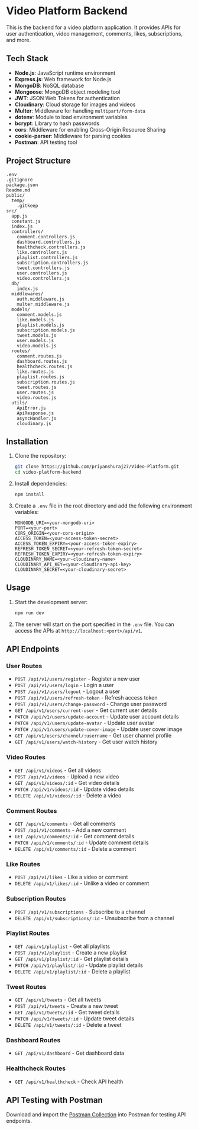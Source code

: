 # Video Platform Backend

This is the backend for a video platform application. It provides APIs for user authentication, video management, comments, likes, subscriptions, and more.

## Tech Stack

- **Node.js**: JavaScript runtime environment
- **Express.js**: Web framework for Node.js
- **MongoDB**: NoSQL database
- **Mongoose**: MongoDB object modeling tool
- **JWT**: JSON Web Tokens for authentication
- **Cloudinary**: Cloud storage for images and videos
- **Multer**: Middleware for handling `multipart/form-data`
- **dotenv**: Module to load environment variables
- **bcrypt**: Library to hash passwords
- **cors**: Middleware for enabling Cross-Origin Resource Sharing
- **cookie-parser**: Middleware for parsing cookies
- **Postman**: API testing tool

## Project Structure

```
.env
.gitignore
package.json
Readme.md
public/
  temp/
    .gitkeep
src/
  app.js
  constant.js
  index.js
  controllers/
    comment.controllers.js
    dashboard.controllers.js
    healthcheck.controllers.js
    like.controllers.js
    playlist.controllers.js
    subscription.controllers.js
    tweet.controllers.js
    user.controllers.js
    video.controllers.js
  db/
    index.js
  middlewares/
    auth.middleware.js
    multer.middleware.js
  models/
    comment.models.js
    like.models.js
    playlist.models.js
    subscription.models.js
    tweet.models.js
    user.models.js
    video.models.js
  routes/
    comment.routes.js
    dashboard.routes.js
    healthcheck.routes.js
    like.routes.js
    playlist.routes.js
    subscription.routes.js
    tweet.routes.js
    user.routes.js
    video.routes.js
  utils/
    ApiError.js
    ApiResponse.js
    asyncHandler.js
    cloudinary.js
```

## Installation

1. Clone the repository:
    ```sh
    git clone https://github.com/priyanshuraj27/Video-Platform.git
    cd video-platform-backend
    ```

2. Install dependencies:
    ```sh
    npm install
    ```

3. Create a `.env` file in the root directory and add the following environment variables:
    ```
    MONGODB_URI=<your-mongodb-uri>
    PORT=<your-port>
    CORS_ORIGIN=<your-cors-origin>
    ACCESS_TOKEN=<your-access-token-secret>
    ACCESS_TOKEN_EXPIRY=<your-access-token-expiry>
    REFRESH_TOKEN_SECRET=<your-refresh-token-secret>
    REFRESH_TOKEN_EXPIRY=<your-refresh-token-expiry>
    CLOUDINARY_NAME=<your-cloudinary-name>
    CLOUDINARY_API_KEY=<your-cloudinary-api-key>
    CLOUDINARY_SECRET=<your-cloudinary-secret>
    ```

## Usage

1. Start the development server:
    ```sh
    npm run dev
    ```

2. The server will start on the port specified in the `.env` file. You can access the APIs at `http://localhost:<port>/api/v1`.

## API Endpoints

### User Routes

- `POST /api/v1/users/register` - Register a new user
- `POST /api/v1/users/login` - Login a user
- `POST /api/v1/users/logout` - Logout a user
- `POST /api/v1/users/refresh-token` - Refresh access token
- `POST /api/v1/users/change-password` - Change user password
- `GET /api/v1/users/current-user` - Get current user details
- `PATCH /api/v1/users/update-account` - Update user account details
- `PATCH /api/v1/users/update-avatar` - Update user avatar
- `PATCH /api/v1/users/update-cover-image` - Update user cover image
- `GET /api/v1/users/channel/:username` - Get user channel profile
- `GET /api/v1/users/watch-history` - Get user watch history

### Video Routes

- `GET /api/v1/videos` - Get all videos
- `POST /api/v1/videos` - Upload a new video
- `GET /api/v1/videos/:id` - Get video details
- `PATCH /api/v1/videos/:id` - Update video details
- `DELETE /api/v1/videos/:id` - Delete a video

### Comment Routes

- `GET /api/v1/comments` - Get all comments
- `POST /api/v1/comments` - Add a new comment
- `GET /api/v1/comments/:id` - Get comment details
- `PATCH /api/v1/comments/:id` - Update comment details
- `DELETE /api/v1/comments/:id` - Delete a comment

### Like Routes

- `POST /api/v1/likes` - Like a video or comment
- `DELETE /api/v1/likes/:id` - Unlike a video or comment

### Subscription Routes

- `POST /api/v1/subscriptions` - Subscribe to a channel
- `DELETE /api/v1/subscriptions/:id` - Unsubscribe from a channel

### Playlist Routes

- `GET /api/v1/playlist` - Get all playlists
- `POST /api/v1/playlist` - Create a new playlist
- `GET /api/v1/playlist/:id` - Get playlist details
- `PATCH /api/v1/playlist/:id` - Update playlist details
- `DELETE /api/v1/playlist/:id` - Delete a playlist

### Tweet Routes

- `GET /api/v1/tweets` - Get all tweets
- `POST /api/v1/tweets` - Create a new tweet
- `GET /api/v1/tweets/:id` - Get tweet details
- `PATCH /api/v1/tweets/:id` - Update tweet details
- `DELETE /api/v1/tweets/:id` - Delete a tweet

### Dashboard Routes

- `GET /api/v1/dashboard` - Get dashboard data

### Healthcheck Routes

- `GET /api/v1/healthcheck` - Check API health

## API Testing with Postman

Download and import the [Postman Collection](https://github.com/priyanshuraj27/Video-Platform.git) into Postman for testing API endpoints.
